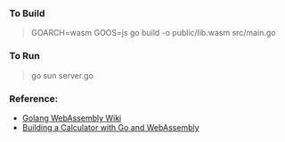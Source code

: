 ### To Build
> GOARCH=wasm GOOS=js go build -o public/lib.wasm src/main.go

### To Run
> go sun server.go


### Reference:
* [Golang WebAssembly Wiki](https://github.com/golang/go/wiki/WebAssembly)
* [Building a Calculator with Go and WebAssembly](https://www.youtube.com/watch?v=4kBvvk2Bzis&feature=youtu.be)